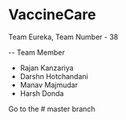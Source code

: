 # VaccineCare

Team Eureka, Team Number - 38

-- Team Member
   - Rajan Kanzariya
   - Darshn Hotchandani
   - Manav Majmudar
   - Harsh Donda

Go to the # master branch
